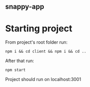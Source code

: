 ## snappy-app

# Starting project

From project's root folder run:
```
npm i && cd client && npm i && cd ..
```
After that run:
```
npm start
```

Project should run on localhost:3001
